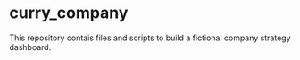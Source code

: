 # curry_company
This repository contais files and scripts to build a fictional company strategy dashboard.
